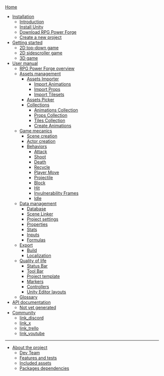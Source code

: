 [Home](./home.md)

* [Installation]()
    * [Introduction](./installation/installation.md)
    * [Install Unity](./installation/installation_unity.md)
    * [Download RPG Power Forge](./installation/download_rpg_power_forge.md)
    * [Create a new project](./installation/create_new_project.md)
* [Getting started](./getting_started/lets_make_a_game.md)
    * [2D top-down game]()
    * [2D sidescroller game]()
    * [3D game]()
* [User manual]()
    * [RPG Power Forge overview](./user_manual/overview/rpg_power_forge_overview.md)
    * [Assets management]()
        * [Assets Importer](./user_manual/assets_management/assets_importer/assets_importer.md)
            * [Import Animations](./user_manual/assets_management/assets_importer/import_animations.md)
            * [Import Props](./user_manual/assets_management/assets_importer/import_props.md)
            * [Import Tilesets](./user_manual/assets_management/assets_importer/import_tiles.md)
        * [Assets Picker](./user_manual/assets_management/assets_picker/assets_picker.md)
        * [Collections](./user_manual/assets_management/collections/collections.md)
            * [Animations Collection](./user_manual/assets_management/collections/animations_collection.md)
            * [Props Collection](./user_manual/assets_management/collections/props_collection.md)
            * [Tiles Collection](./user_manual/assets_management/collections/tiles_collection.md)
            * [Create Animations](./user_manual/assets_management/collections/create_animations.md)
    * [Game mecanics]()
        * [Scene creation](./user_manual/game_mecanics/scene_creation/scene_creation.md)
        * [Actor creation](./user_manual/game_mecanics/actor_creation/actor_creation.md)
        * [Behaviors](./user_manual/game_mecanics/behaviors/behavior.md)
            * [Attack](./user_manual/game_mecanics/behaviors/behavior_list/attack/behavior_attack.md)
            * [Shoot](./user_manual/game_mecanics/behaviors/behavior_list/ranged/behavior_shoot.md)
            * [Death](./user_manual/game_mecanics/behaviors/behavior_list/death/behavior_death.md)
            * [Recycle](./user_manual/game_mecanics/behaviors/behavior_list/death/behavior_recycle.md)
            * [Player Move](./user_manual/game_mecanics/behaviors/behavior_list/move/behavior_player_move.md)
            * [Projectile](./user_manual/game_mecanics/behaviors/behavior_list/attack/behavior_projectile.md)
            * [Block](./user_manual/game_mecanics/behaviors/behavior_list/hit/behavior_block.md)
            * [Hit](./user_manual/game_mecanics/behaviors/behavior_list/hit/behavior_hit.md)
            * [Invulnerability Frames](./user_manual/game_mecanics/behaviors/behavior_list/hit/behavior_invulnerability_frames.md)
            * [Idle](./user_manual/game_mecanics/behaviors/behavior_list/move/behavior_idle.md)
    * [Data management]()
        * [Database]()
        * [Scene Linker](./user_manual/data_management/scene_linker.md)
        * [Project settings]()
        * [Properties](./user_manual/data_management/properties.md)
        * [Stats](./user_manual/data_management/stats_management.md)
        * [Inputs](./user_manual/data_management/input_management.md)
        * [Formulas](./user_manual/data_management/formula_management.md)
    * [Export]()
        * [Build]()
        * [Localization]()
    * [Quality of life]()
        * [Status Bar](./user_manual/quality_of_life/statusbar.md)
        * [Tool Bar](./user_manual/quality_of_life/toolbar.md)
        * [Project template]()
        * [Markers]()
        * [Controllers]()
        * [Unity Editor layouts]()
    * [Glossary](./user_manual/glossary/glossary.md)
* [API documentation]()
    * [Not yet generated]()
* [Community]()
    * [link_discord]()
    * [link_x]()
    * [link_trello]()
    * [link_youtube]()

------

* [About the project]()
    * [Dev Team](./about/dev_team.md)
    * [Features and tests](./about/requirements.md)
    * [Included assets](./about/included_assets.md)
    * [Packages dependencies](./about/package_dependencies.md)
